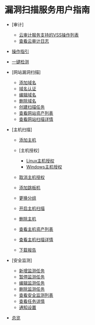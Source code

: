 # 漏洞扫描服务用户指南

-   [审计]
    -   [云审计服务支持的VSS操作列表](云审计服务支持的vss操作列表.md)
    -   [查看云审计日志](查看云审计日志.md)

-   [操作指引](操作指引.md)
-   [一键检测](一键检测.md)
-   [网站漏洞扫描]
    -   [添加域名](添加域名.md)
    -   [域名认证](域名认证.md)
    -   [编辑域名](编辑域名.md)
    -   [删除域名](删除域名.md)
    -   [创建扫描任务](创建扫描任务.md)
    -   [查看网站资产列表](查看网站资产列表.md)
    -   [查看网站扫描详情](查看网站扫描详情.md)

-   [主机扫描]
    -   [添加主机](添加主机.md)
    -   [主机授权]
        -   [Linux主机授权](linux主机授权.md)
        -   [Windows主机授权](windows主机授权.md)

    -   [取消主机授权](取消主机授权.md)
    -   [添加跳板机](添加跳板机.md)
    -   [更换分组](更换分组.md)
    -   [开启主机扫描](开启主机扫描.md)
    -   [删除主机](删除主机.md)
    -   [查看主机资产列表](查看主机资产列表.md)
    -   [查看主机扫描详情](查看主机扫描详情.md)
    -   [下载报告](下载报告.md)

-   [安全监测]
    -   [新增监测任务](新增监测任务.md)
    -   [暂停监测任务](暂停监测任务.md)
    -   [编辑监测任务](编辑监测任务.md)
    -   [删除监测任务](删除监测任务.md)
    -   [查看安全监测列表](查看安全监测列表.md)
    -   [查看任务详情](查看任务详情.md)
    -   [通知设置](通知设置.md)

-   [总览](总览.md)

